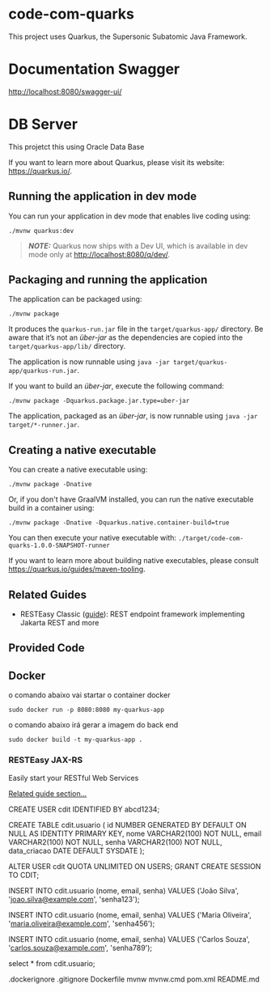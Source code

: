 # code-com-quarks

This project uses Quarkus, the Supersonic Subatomic Java Framework.

# Documentation Swagger

<http://localhost:8080/swagger-ui/>

# DB Server

This projetct this using Oracle Data Base

If you want to learn more about Quarkus, please visit its website: <https://quarkus.io/>.

## Running the application in dev mode

You can run your application in dev mode that enables live coding using:

```shell script
./mvnw quarkus:dev
```

> **_NOTE:_**  Quarkus now ships with a Dev UI, which is available in dev mode only at <http://localhost:8080/q/dev/>.

## Packaging and running the application

The application can be packaged using:

```shell script
./mvnw package
```

It produces the `quarkus-run.jar` file in the `target/quarkus-app/` directory.
Be aware that it’s not an _über-jar_ as the dependencies are copied into the `target/quarkus-app/lib/` directory.

The application is now runnable using `java -jar target/quarkus-app/quarkus-run.jar`.

If you want to build an _über-jar_, execute the following command:

```shell script
./mvnw package -Dquarkus.package.jar.type=uber-jar
```

The application, packaged as an _über-jar_, is now runnable using `java -jar target/*-runner.jar`.

## Creating a native executable

You can create a native executable using:

```shell script
./mvnw package -Dnative
```

Or, if you don't have GraalVM installed, you can run the native executable build in a container using:

```shell script
./mvnw package -Dnative -Dquarkus.native.container-build=true
```

You can then execute your native executable with: `./target/code-com-quarks-1.0.0-SNAPSHOT-runner`

If you want to learn more about building native executables, please consult <https://quarkus.io/guides/maven-tooling>.

## Related Guides

- RESTEasy Classic ([guide](https://quarkus.io/guides/resteasy)): REST endpoint framework implementing Jakarta REST and more

## Provided Code

## Docker
o comando abaixo vai startar o container docker
```shell script
sudo docker run -p 8080:8080 my-quarkus-app
```

o comando abaixo irá gerar a imagem do back end
```shell script
sudo docker build -t my-quarkus-app .
```
### RESTEasy JAX-RS

Easily start your RESTful Web Services

[Related guide section...](https://quarkus.io/guides/getting-started#the-jax-rs-resources)



CREATE USER cdit IDENTIFIED BY abcd1234;

CREATE TABLE cdit.usuario (
    id NUMBER GENERATED BY DEFAULT ON NULL AS IDENTITY PRIMARY KEY,
    nome VARCHAR2(100) NOT NULL,
    email VARCHAR2(100) NOT NULL,
    senha VARCHAR2(100) NOT NULL,
    data_criacao DATE DEFAULT SYSDATE
);

ALTER USER cdit QUOTA UNLIMITED ON USERS;
GRANT CREATE SESSION TO CDIT;

INSERT INTO cdit.usuario (nome, email, senha)
VALUES ('João Silva', 'joao.silva@example.com', 'senha123');

INSERT INTO cdit.usuario (nome, email, senha)
VALUES ('Maria Oliveira', 'maria.oliveira@example.com', 'senha456');

INSERT INTO cdit.usuario (nome, email, senha)
VALUES ('Carlos Souza', 'carlos.souza@example.com', 'senha789');



select * from cdit.usuario;


.dockerignore .gitignore Dockerfile mvnw mvnw.cmd pom.xml README.md
